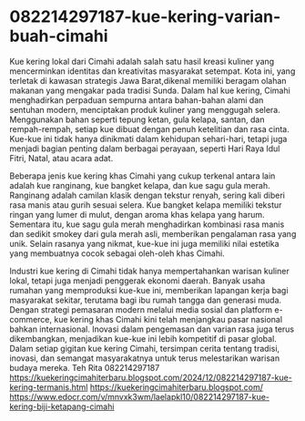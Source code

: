 # 082214297187-kue-kering-varian-buah-cimahi
Kue kering lokal dari Cimahi adalah salah satu hasil kreasi kuliner yang mencerminkan identitas dan kreativitas masyarakat setempat. Kota ini, yang terletak di kawasan strategis Jawa Barat,dikenal memiliki beragam olahan makanan yang mengakar pada tradisi Sunda. Dalam hal kue kering, Cimahi menghadirkan perpaduan sempurna antara bahan-bahan alami dan sentuhan modern, menciptakan produk kuliner yang menggugah selera. Menggunakan bahan seperti tepung ketan, gula kelapa, santan, dan rempah-rempah, setiap kue dibuat dengan penuh ketelitian dan rasa cinta. Kue-kue ini tidak hanya dinikmati dalam kehidupan sehari-hari, tetapi juga menjadi bagian penting dalam berbagai perayaan, seperti Hari Raya Idul Fitri, Natal, atau acara adat.

Beberapa jenis kue kering khas Cimahi yang cukup terkenal antara lain adalah kue ranginang, kue bangket kelapa, dan kue sagu gula merah. Ranginang adalah camilan klasik dengan tekstur renyah, sering kali diberi rasa manis atau gurih sesuai selera. Kue bangket kelapa memiliki tekstur ringan yang lumer di mulut, dengan aroma khas kelapa yang harum. Sementara itu, kue sagu gula merah menghadirkan kombinasi rasa manis dan sedikit smokey dari gula merah asli, memberikan pengalaman rasa yang unik. Selain rasanya yang nikmat, kue-kue ini juga memiliki nilai estetika yang membuatnya cocok sebagai oleh-oleh khas Cimahi.

Industri kue kering di Cimahi tidak hanya mempertahankan warisan kuliner lokal, tetapi juga menjadi penggerak ekonomi daerah. Banyak usaha rumahan yang memproduksi kue-kue ini, memberikan lapangan kerja bagi masyarakat sekitar, terutama bagi ibu rumah tangga dan generasi muda. Dengan strategi pemasaran modern melalui media sosial dan platform e-commerce, kue kering khas Cimahi kini telah menjangkau pasar nasional bahkan internasional. Inovasi dalam pengemasan dan varian rasa juga terus dikembangkan, menjadikan kue-kue ini lebih kompetitif di pasar global. Dalam setiap gigitan kue kering Cimahi, tersimpan cerita tentang tradisi, inovasi, dan semangat masyarakatnya untuk terus melestarikan warisan budaya mereka.
Teh Rita
082214297187
https://kuekeringcimahiterbaru.blogspot.com/2024/12/082214297187-kue-kering-termanis.html
https://kuekeringcimahiterbaru.blogspot.com/
https://www.edocr.com/v/mnvxk3wm/laelapkl10/082214297187-kue-kering-biji-ketapang-cimahi
